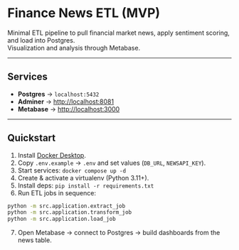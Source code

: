 # Finance News ETL (MVP)

Minimal ETL pipeline to pull financial market news, apply sentiment scoring, and load into Postgres.  
Visualization and analysis through Metabase.

---

## Services
- **Postgres** → `localhost:5432`
- **Adminer** → [http://localhost:8081](http://localhost:8081)
- **Metabase** → [http://localhost:3000](http://localhost:3000)

---

## Quickstart
1. Install [Docker Desktop](https://www.docker.com/products/docker-desktop).
2. Copy `.env.example` → `.env` and set values (`DB_URL`, `NEWSAPI_KEY`).
3. Start services: `docker compose up -d`
4. Create & activate a virtualenv (Python 3.11+).
5. Install deps: `pip install -r requirements.txt`
6. Run ETL jobs in sequence:
```bash
python -m src.application.extract_job
python -m src.application.transform_job
python -m src.application.load_job
```
7. Open Metabase → connect to Postgres → build dashboards from the news table.
